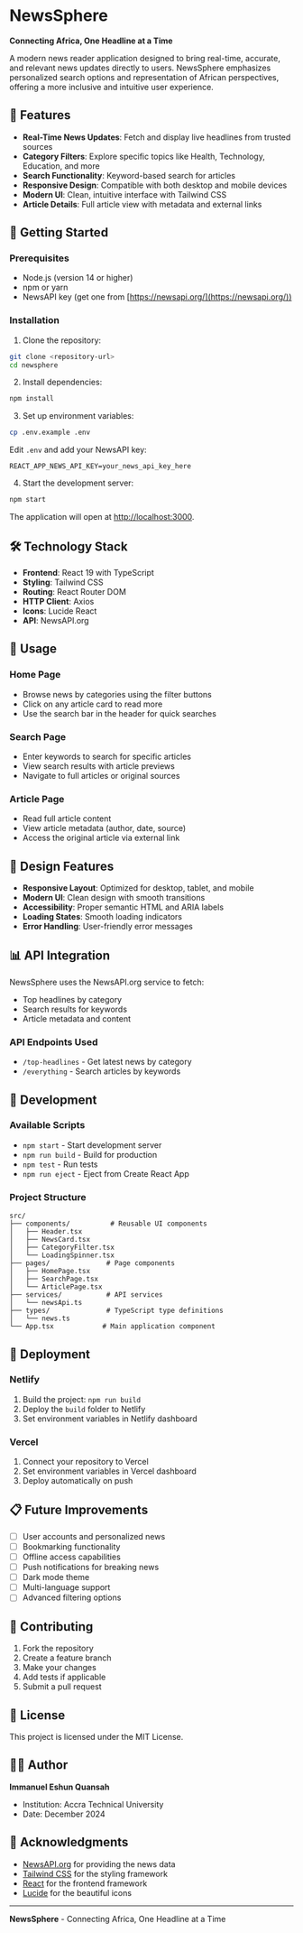 # NewsSphere

**Connecting Africa, One Headline at a Time**

A modern news reader application designed to bring real-time, accurate, and relevant news updates directly to users. NewsSphere emphasizes personalized search options and representation of African perspectives, offering a more inclusive and intuitive user experience.

## 🌟 Features

- **Real-Time News Updates**: Fetch and display live headlines from trusted sources
- **Category Filters**: Explore specific topics like Health, Technology, Education, and more
- **Search Functionality**: Keyword-based search for articles
- **Responsive Design**: Compatible with both desktop and mobile devices
- **Modern UI**: Clean, intuitive interface with Tailwind CSS
- **Article Details**: Full article view with metadata and external links

## 🚀 Getting Started

### Prerequisites

- Node.js (version 14 or higher)
- npm or yarn
- NewsAPI key (get one from [https://newsapi.org/](https://newsapi.org/))

### Installation

1. Clone the repository:
```bash
git clone <repository-url>
cd newsphere
```

2. Install dependencies:
```bash
npm install
```

3. Set up environment variables:
```bash
cp .env.example .env
```
Edit `.env` and add your NewsAPI key:
```
REACT_APP_NEWS_API_KEY=your_news_api_key_here
```

4. Start the development server:
```bash
npm start
```

The application will open at [http://localhost:3000](http://localhost:3000).

## 🛠️ Technology Stack

- **Frontend**: React 19 with TypeScript
- **Styling**: Tailwind CSS
- **Routing**: React Router DOM
- **HTTP Client**: Axios
- **Icons**: Lucide React
- **API**: NewsAPI.org

## 📱 Usage

### Home Page
- Browse news by categories using the filter buttons
- Click on any article card to read more
- Use the search bar in the header for quick searches

### Search Page
- Enter keywords to search for specific articles
- View search results with article previews
- Navigate to full articles or original sources

### Article Page
- Read full article content
- View article metadata (author, date, source)
- Access the original article via external link

## 🎨 Design Features

- **Responsive Layout**: Optimized for desktop, tablet, and mobile
- **Modern UI**: Clean design with smooth transitions
- **Accessibility**: Proper semantic HTML and ARIA labels
- **Loading States**: Smooth loading indicators
- **Error Handling**: User-friendly error messages

## 📊 API Integration

NewsSphere uses the NewsAPI.org service to fetch:
- Top headlines by category
- Search results for keywords
- Article metadata and content

### API Endpoints Used
- `/top-headlines` - Get latest news by category
- `/everything` - Search articles by keywords

## 🔧 Development

### Available Scripts

- `npm start` - Start development server
- `npm run build` - Build for production
- `npm test` - Run tests
- `npm run eject` - Eject from Create React App

### Project Structure

```
src/
├── components/          # Reusable UI components
│   ├── Header.tsx
│   ├── NewsCard.tsx
│   ├── CategoryFilter.tsx
│   └── LoadingSpinner.tsx
├── pages/              # Page components
│   ├── HomePage.tsx
│   ├── SearchPage.tsx
│   └── ArticlePage.tsx
├── services/           # API services
│   └── newsApi.ts
├── types/              # TypeScript type definitions
│   └── news.ts
└── App.tsx            # Main application component
```

## 🚀 Deployment

### Netlify
1. Build the project: `npm run build`
2. Deploy the `build` folder to Netlify
3. Set environment variables in Netlify dashboard

### Vercel
1. Connect your repository to Vercel
2. Set environment variables in Vercel dashboard
3. Deploy automatically on push

## 📋 Future Improvements

- [ ] User accounts and personalized news
- [ ] Bookmarking functionality
- [ ] Offline access capabilities
- [ ] Push notifications for breaking news
- [ ] Dark mode theme
- [ ] Multi-language support
- [ ] Advanced filtering options

## 🤝 Contributing

1. Fork the repository
2. Create a feature branch
3. Make your changes
4. Add tests if applicable
5. Submit a pull request

## 📄 License

This project is licensed under the MIT License.

## 👨‍💻 Author

**Immanuel Eshun Quansah**
- Institution: Accra Technical University
- Date: December 2024

## 🙏 Acknowledgments

- [NewsAPI.org](https://newsapi.org/) for providing the news data
- [Tailwind CSS](https://tailwindcss.com/) for the styling framework
- [React](https://reactjs.org/) for the frontend framework
- [Lucide](https://lucide.dev/) for the beautiful icons

---

**NewsSphere** - Connecting Africa, One Headline at a Time
